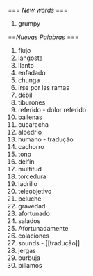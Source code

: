 === *New words* ===

1. grumpy

==*Nuevas Palabras* ===

1. flujo
2. langosta
3. llanto
4. enfadado
5. chunga
6. irse por las ramas
7. débil
8. tiburones
9. referido - dolor referido
10. ballenas
11. cucaracha
12. albedrío
13. humano - tradução
14. cachorro
15. tono
16. delfín
17. multitud
18. torcedura
19. ladrillo
20. teleobjetivo
21. peluche
22. gravedad
23. afortunado
24. salados
25. Afortunadamente
26. colaciones
27. sounds - [[tradução]]
28. jergas
29. burbuja
30. pillamos
